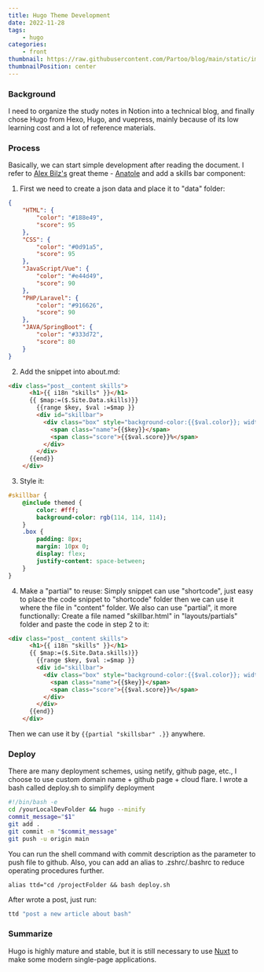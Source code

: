 ```yaml
---
title: Hugo Theme Development
date: 2022-11-28
tags:
    - hugo
categories:
    - front
thumbnail: https://raw.githubusercontent.com/Partoo/blog/main/static/images/skillsbar.jpg
thumbnailPosition: center
---
```

### Background
I need to organize the study notes in Notion into a technical blog, and finally chose Hugo from Hexo, Hugo, and vuepress, mainly because of its low learning cost and a lot of reference materials.
### Process
Basically, we can start simple development after reading the document. I refer to [Alex Bilz's](https://www.alexbilz.com) great theme - [Anatole](https://github.com/lxndrblz/anatole.git) and add a skills bar component:

1. First we need to create a json data and place it to "data" folder:
```json
{
    "HTML": {
        "color": "#188e49",
        "score": 95
    },
    "CSS": {
        "color": "#0d91a5",
        "score": 95
    },
    "JavaScript/Vue": {
        "color": "#e44d49",
        "score": 90
    },
    "PHP/Laravel": {
        "color": "#916626",
        "score": 90
    },
    "JAVA/SpringBoot": {
        "color": "#333d72",
        "score": 80
    }
}
```
2. Add the snippet into about.md:
```html
<div class="post__content skills">
      <h1>{{ i18n "skills" }}</h1>
      {{ $map:=($.Site.Data.skills)}}
        {{range $key, $val :=$map }}
        <div id="skillbar">
          <div class="box" style="background-color:{{$val.color}}; width:{{$val.score}}%">
            <span class="name">{{$key}}</span>
            <span class="score">{{$val.score}}%</span>
          </div>
        </div>
      {{end}}
    </div>
```
3. Style it:
```sass
#skillbar {
    @include themed {
        color: #fff;
        background-color: rgb(114, 114, 114);
    }
    .box {
        padding: 8px;
        margin: 10px 0;
        display: flex;
        justify-content: space-between;
    }
}
```
4. Make a "partial" to reuse:
Simply snippet can use "shortcode", just easy to place the code snippet to "shortcode" folder then we can use it where the file in "content" folder. 
We also can use "partial", it more functionally:
Create a file named "skillbar.html" in "layouts/partials" folder and paste the code in step 2 to it: 
```html
<div class="post__content skills">
      <h1>{{ i18n "skills" }}</h1>
      {{ $map:=($.Site.Data.skills)}}
        {{range $key, $val :=$map }}
        <div id="skillbar">
          <div class="box" style="background-color:{{$val.color}}; width:{{$val.score}}%">
            <span class="name">{{$key}}</span>
            <span class="score">{{$val.score}}%</span>
          </div>
        </div>
      {{end}}
    </div>
```
Then we can use it by `{{partial "skillsbar" .}}` anywhere.
### Deploy
There are many deployment schemes, using netify, github page, etc., I choose to use custom domain name + github page + cloud flare.
I wrote a bash called deploy.sh to simplify deployment
```bash
#!/bin/bash -e
cd /yourLocalDevFolder && hugo --minify
commit_message="$1"
git add .
git commit -m "$commit_message"
git push -u origin main
```
You can run the shell command with commit description as the parameter to push file to github. Also, you can add an alias to .zshrc/.bashrc to reduce operating procedures further.
```
alias ttd="cd /projectFolder && bash deploy.sh
```
After wrote a post, just run:
```bash
ttd "post a new article about bash"
```

### Summarize
Hugo is highly mature and stable, but it is still necessary to use [Nuxt](https://nuxt.com/v3) to make some modern single-page applications.